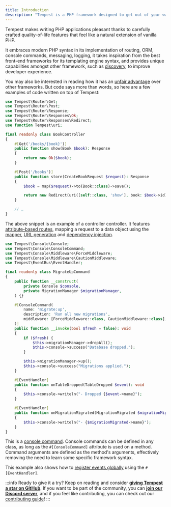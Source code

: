 ```yaml
---
title: Introduction
description: "Tempest is a PHP framework designed to get out of your way. Its core philosophy is to enable developers to write as little framework-specific code as possible, so that they can focus on application code instead."
---
```


Tempest makes writing PHP applications pleasant thanks to carefully crafted quality-of-life features that feel like a natural extension of vanilla PHP.

It embraces modern PHP syntax in its implementation of routing, ORM, console commands, messaging, logging, it takes inspiration from the best front-end frameworks for its templating engine syntax, and provides unique capabilities amongst other framework, such as [discovery](../3-internals/02-discovery), to improve developer experience.

You may also be interested in reading how it has an [unfair advantage](/blog/unfair-advantage) over other frameworks. But code says more than words, so here are a few examples of code written on top of Tempest:

```php
use Tempest\Router\Get;
use Tempest\Router\Post;
use Tempest\Router\Response;
use Tempest\Router\Responses\Ok;
use Tempest\Router\Responses\Redirect;
use function Tempest\uri;

final readonly class BookController
{
    #[Get('/books/{book}')]
    public function show(Book $book): Response
    {
        return new Ok($book);
    }

    #[Post('/books')]
    public function store(CreateBookRequest $request): Response
    {
        $book = map($request)->to(Book::class)->save();

        return new Redirect(uri([self::class, 'show'], book: $book->id));
    }

    // …
}
```

The above snippet is an example of a controller controller. It features [attribute-based routes](../1-framework/03-controllers), mapping a request to a data object using the [mapper](../1-framework/11-mapper), [URL generation](../1-framework/03-controllers#generating-uris) and [dependency injection](../1-framework/02-the-container#autowired-dependencies).

```php
use Tempest\Console\Console;
use Tempest\Console\ConsoleCommand;
use Tempest\Console\Middleware\ForceMiddleware;
use Tempest\Console\Middleware\CautionMiddleware;
use Tempest\EventBus\EventHandler;

final readonly class MigrateUpCommand
{
    public function __construct(
        private Console $console,
        private MigrationManager $migrationManager,
    ) {}

    #[ConsoleCommand(
        name: 'migrate:up',
        description: 'Run all new migrations',
        middleware: [ForceMiddleware::class, CautionMiddleware::class],
    )]
    public function __invoke(bool $fresh = false): void
    {
        if ($fresh) {
            $this->migrationManager->dropAll();
            $this->console->success("Database dropped.");
        }

        $this->migrationManager->up();
        $this->console->success("Migrations applied.");
    }

    #[EventHandler]
    public function onTableDropped(TableDropped $event): void
    {
        $this->console->writeln("- Dropped {$event->name}");
    }

    #[EventHandler]
    public function onMigrationMigrated(MigrationMigrated $migrationMigrated): void
    {
        $this->console->writeln("- {$migrationMigrated->name}");
    }
}
```

This is a [console command](../2-console/02-building-console-commands). Console commands can be defined in any class, as long as the `#[ConsoleCommand]` attribute is used on a method. Command arguments are defined as the method's arguments, effectively removing the need to learn some specific framework syntax.

This example also shows how to [register events globally](../1-framework/07-events) using the `#[EventHandler]`.

:::info Ready to give it a try?
Keep on reading and consider [**giving Tempest a star️ on GitHub**](https://github.com/tempestphp/tempest-framework). If you want to be part of the community, you can [**join our Discord server**](https://discord.gg/pPhpTGUMPQ), and if you feel like contributing, you can check out our [contributing guide](/docs/internals/contributing)!
:::
